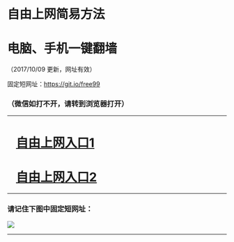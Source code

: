 ﻿# 自由上网简易方法

# 电脑、手机一键翻墙

（2017/10/09 更新，网址有效）

固定短网址：https://git.io/free99

### （微信如打不开，请转到浏览器打开）


***





# &nbsp;&nbsp; <a href="http://ft1275311115.fwq-tz-1001.info/fwqtz01.html?t=100900113444 " target="_blank">自由上网入口1</a>
# &nbsp;&nbsp; <a href="http://ft2853626452.fwq-tz-1002.info/fwqtz02.html?t=100900129607 " target="_blank">自由上网入口2</a>
***

### 请记住下图中固定短网址：

<img src="https://s3-us-west-2.amazonaws.com/fwq-1001/yjfq-20170905okok.png" /> 


***

